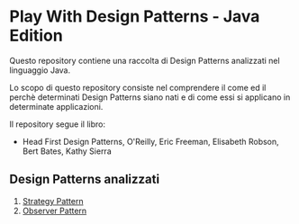 # Play With Design Patterns - Java Edition

Questo repository contiene una raccolta di Design Patterns analizzati nel linguaggio Java.

Lo scopo di questo repository consiste nel comprendere il come ed il perchè determinati Design Patterns siano nati e di come essi si applicano in determinate applicazioni.

Il repository segue il libro:

- Head First Design Patterns, O'Reilly, Eric Freeman, Elisabeth Robson, Bert Bates, Kathy Sierra

## Design Patterns analizzati

1. [Strategy Pattern](1-StrategyPattern/README.md)
1. [Observer Pattern](2-ObserverPattern/README.md)
